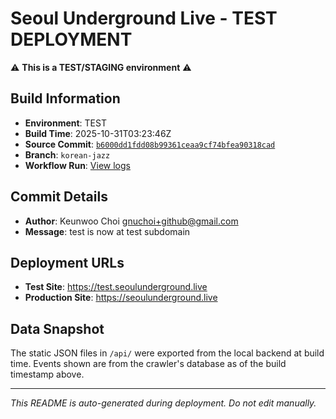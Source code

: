 # Seoul Underground Live - TEST DEPLOYMENT

⚠️ **This is a TEST/STAGING environment** ⚠️

## Build Information

- **Environment**: TEST
- **Build Time**: 2025-10-31T03:23:46Z
- **Source Commit**: [`b6000dd1fdd08b99361ceaa9cf74bfea90318cad`](https://github.com/keunwoochoi/seoulunderground.live/commit/b6000dd1fdd08b99361ceaa9cf74bfea90318cad)
- **Branch**: `korean-jazz`
- **Workflow Run**: [View logs](https://github.com/keunwoochoi/seoulunderground.live/actions/runs/18961704032)

## Commit Details

- **Author**: Keunwoo Choi <gnuchoi+github@gmail.com>
- **Message**: test is now at test subdomain

## Deployment URLs

- **Test Site**: https://test.seoulunderground.live
- **Production Site**: https://seoulunderground.live

## Data Snapshot

The static JSON files in `/api/` were exported from the local backend at build time.
Events shown are from the crawler's database as of the build timestamp above.

---

*This README is auto-generated during deployment. Do not edit manually.*
